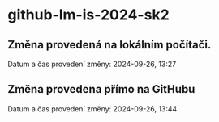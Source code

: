 # github-lm-is-2024-sk2

## Změna provedená na lokálním počítači.
Datum  a čas provedení změny: 2024-09-26, 13:27

## Změna provedena přímo na GitHubu
Datum a čas provedení změny: 2024-09-26, 13:44
